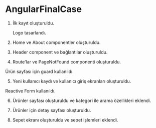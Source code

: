 # AngularFinalCase

1. İlk kayıt oluşturuldu.
  
   Logo tasarlandı.

2. Home ve About componentler oluşturuldu.

3. Header component ve bağlantılar oluşturuldu.

4. Route'lar ve PageNotFound componenti oluşturuldu.

  Ürün sayfası için guard kullanıldı.

5. Yeni kullanıcı kaydı ve kullanıcı giriş ekranları oluşturuldu.

  Reactive Form kullanıldı.

6. Ürünler sayfası oluşturuldu ve kategori ile arama özellikleri eklendi.

7. Ürünler için detay sayfası oluşturuldu.

8. Sepet ekranı oluşturuldu ve sepet işlemleri eklendi.
